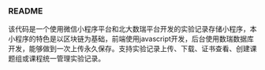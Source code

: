 ### README
该代码是一个使用微信小程序平台和北大数瑞平台开发的实验记录存储小程序，本小程序的特色是以区块链为基础，前端使用javascript开发，后台使用数瑞数据库开发，能够做到一次上传永久保存。支持实验记录上传、下载、证书查看、创建课题组或课程统一管理实验记录。
